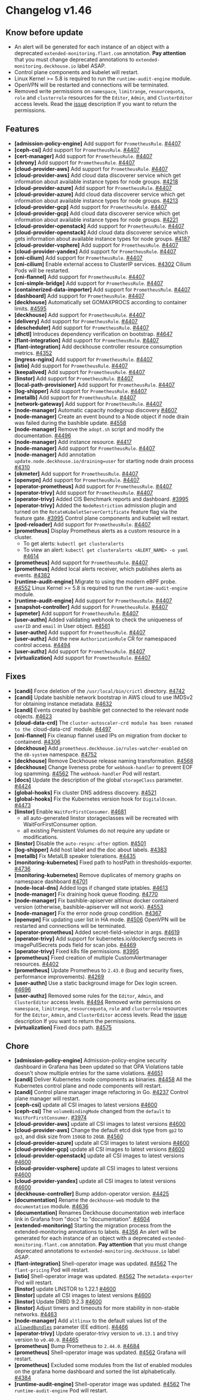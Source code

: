 # Changelog v1.46

## Know before update


 - An alert will be generated for each instance of an object with a deprecated `extended-monitoring.flant.com` annotation. **Pay attention** that you must change deprecated annotations to `extended-monitoring.deckhouse.io` label ASAP.
 - Control plane components and kubelet will restart.
 - Linux Kernel >= 5.8 is required to run the `runtime-audit-engine` module.
 - OpenVPN will be restarted and connections will be terminated.
 - Removed write permissions on `namespace`, `limitrange`, `resourcequota`, `role` and `clusterrole` resources for the `Editor`, `Admin`, and `ClusterEditor` access levels. Read the [issue](https://github.com/deckhouse/deckhouse/pull/4494) description If you want to return the permissions.

## Features


 - **[admission-policy-engine]** Add support for `PrometheusRule`. [#4407](https://github.com/deckhouse/deckhouse/pull/4407)
 - **[ceph-csi]** Add support for `PrometheusRule`. [#4407](https://github.com/deckhouse/deckhouse/pull/4407)
 - **[cert-manager]** Add support for `PrometheusRule`. [#4407](https://github.com/deckhouse/deckhouse/pull/4407)
 - **[chrony]** Add support for `PrometheusRule`. [#4407](https://github.com/deckhouse/deckhouse/pull/4407)
 - **[cloud-provider-aws]** Add support for `PrometheusRule`. [#4407](https://github.com/deckhouse/deckhouse/pull/4407)
 - **[cloud-provider-aws]** Add cloud data discoverer service which get information about available instance types for node groups. [#4218](https://github.com/deckhouse/deckhouse/pull/4218)
 - **[cloud-provider-azure]** Add support for `PrometheusRule`. [#4407](https://github.com/deckhouse/deckhouse/pull/4407)
 - **[cloud-provider-azure]** Add cloud data discoverer service which get information about available instance types for node groups. [#4213](https://github.com/deckhouse/deckhouse/pull/4213)
 - **[cloud-provider-gcp]** Add support for `PrometheusRule`. [#4407](https://github.com/deckhouse/deckhouse/pull/4407)
 - **[cloud-provider-gcp]** Add cloud data discoverer service which get information about available instance types for node groups. [#4221](https://github.com/deckhouse/deckhouse/pull/4221)
 - **[cloud-provider-openstack]** Add support for `PrometheusRule`. [#4407](https://github.com/deckhouse/deckhouse/pull/4407)
 - **[cloud-provider-openstack]** Add cloud data discoverer service which gets information about available instance types for node groups. [#4187](https://github.com/deckhouse/deckhouse/pull/4187)
 - **[cloud-provider-vsphere]** Add support for `PrometheusRule`. [#4407](https://github.com/deckhouse/deckhouse/pull/4407)
 - **[cloud-provider-yandex]** Add support for `PrometheusRule`. [#4407](https://github.com/deckhouse/deckhouse/pull/4407)
 - **[cni-cilium]** Add support for `PrometheusRule`. [#4407](https://github.com/deckhouse/deckhouse/pull/4407)
 - **[cni-cilium]** Enable external access to ClusterIP services. [#4302](https://github.com/deckhouse/deckhouse/pull/4302)
    Cilium Pods will be restarted.
 - **[cni-flannel]** Add support for `PrometheusRule`. [#4407](https://github.com/deckhouse/deckhouse/pull/4407)
 - **[cni-simple-bridge]** Add support for `PrometheusRule`. [#4407](https://github.com/deckhouse/deckhouse/pull/4407)
 - **[containerized-data-importer]** Add support for `PrometheusRule`. [#4407](https://github.com/deckhouse/deckhouse/pull/4407)
 - **[dashboard]** Add support for `PrometheusRule`. [#4407](https://github.com/deckhouse/deckhouse/pull/4407)
 - **[deckhouse]** Automatically set GOMAXPROCS according to container limits. [#4595](https://github.com/deckhouse/deckhouse/pull/4595)
 - **[deckhouse]** Add support for `PrometheusRule`. [#4407](https://github.com/deckhouse/deckhouse/pull/4407)
 - **[delivery]** Add support for `PrometheusRule`. [#4407](https://github.com/deckhouse/deckhouse/pull/4407)
 - **[descheduler]** Add support for `PrometheusRule`. [#4407](https://github.com/deckhouse/deckhouse/pull/4407)
 - **[dhctl]** Introduces dependency verification on bootstrap. [#4647](https://github.com/deckhouse/deckhouse/pull/4647)
 - **[flant-integration]** Add support for `PrometheusRule`. [#4407](https://github.com/deckhouse/deckhouse/pull/4407)
 - **[flant-integration]** Add deckhouse controller resource consumption metrics. [#4352](https://github.com/deckhouse/deckhouse/pull/4352)
 - **[ingress-nginx]** Add support for `PrometheusRule`. [#4407](https://github.com/deckhouse/deckhouse/pull/4407)
 - **[istio]** Add support for `PrometheusRule`. [#4407](https://github.com/deckhouse/deckhouse/pull/4407)
 - **[keepalived]** Add support for `PrometheusRule`. [#4407](https://github.com/deckhouse/deckhouse/pull/4407)
 - **[linstor]** Add support for `PrometheusRule`. [#4407](https://github.com/deckhouse/deckhouse/pull/4407)
 - **[local-path-provisioner]** Add support for `PrometheusRule`. [#4407](https://github.com/deckhouse/deckhouse/pull/4407)
 - **[log-shipper]** Add support for `PrometheusRule`. [#4407](https://github.com/deckhouse/deckhouse/pull/4407)
 - **[metallb]** Add support for `PrometheusRule`. [#4407](https://github.com/deckhouse/deckhouse/pull/4407)
 - **[network-gateway]** Add support for `PrometheusRule`. [#4407](https://github.com/deckhouse/deckhouse/pull/4407)
 - **[node-manager]** Automatic capacity nodegroup discovery [#4607](https://github.com/deckhouse/deckhouse/pull/4607)
 - **[node-manager]** Create an event bound to a Node object if node drain was failed during the bashible update. [#4558](https://github.com/deckhouse/deckhouse/pull/4558)
 - **[node-manager]** Remove the `adopt.sh` script and modify the documentation. [#4496](https://github.com/deckhouse/deckhouse/pull/4496)
 - **[node-manager]** Add instance resource. [#4417](https://github.com/deckhouse/deckhouse/pull/4417)
 - **[node-manager]** Add support for `PrometheusRule`. [#4407](https://github.com/deckhouse/deckhouse/pull/4407)
 - **[node-manager]** Add annotation `update.node.deckhouse.io/draining=user` for starting node drain process [#4310](https://github.com/deckhouse/deckhouse/pull/4310)
 - **[okmeter]** Add support for `PrometheusRule`. [#4407](https://github.com/deckhouse/deckhouse/pull/4407)
 - **[openvpn]** Add support for `PrometheusRule`. [#4407](https://github.com/deckhouse/deckhouse/pull/4407)
 - **[operator-prometheus]** Add support for `PrometheusRule`. [#4407](https://github.com/deckhouse/deckhouse/pull/4407)
 - **[operator-trivy]** Add support for `PrometheusRule`. [#4407](https://github.com/deckhouse/deckhouse/pull/4407)
 - **[operator-trivy]** Added CIS Benchmark reports and dashboard. [#3995](https://github.com/deckhouse/deckhouse/pull/3995)
 - **[operator-trivy]** Added the `NodeRestriction` admission plugin and turned on the `RotateKubeletServerCertificate` feature flag via the feature gate. [#3995](https://github.com/deckhouse/deckhouse/pull/3995)
    Control plane components and kubelet will restart.
 - **[pod-reloader]** Add support for `PrometheusRule`. [#4407](https://github.com/deckhouse/deckhouse/pull/4407)
 - **[prometheus]** Display Prometheus alerts as a custom resource in a cluster.
    - To get alerts: `kubectl get clusteralerts`
    - To view an alert: `kubectl get clusteralerts <ALERT_NAME> -o yaml` [#4614](https://github.com/deckhouse/deckhouse/pull/4614)
 - **[prometheus]** Add support for `PrometheusRule`. [#4407](https://github.com/deckhouse/deckhouse/pull/4407)
 - **[prometheus]** Added local alerts receiver, which publishes alerts as events. [#4382](https://github.com/deckhouse/deckhouse/pull/4382)
 - **[runtime-audit-engine]** Migrate to using the modern eBPF probe. [#4552](https://github.com/deckhouse/deckhouse/pull/4552)
    Linux Kernel >= 5.8 is required to run the `runtime-audit-engine` module.
 - **[runtime-audit-engine]** Add support for `PrometheusRule`. [#4407](https://github.com/deckhouse/deckhouse/pull/4407)
 - **[snapshot-controller]** Add support for `PrometheusRule`. [#4407](https://github.com/deckhouse/deckhouse/pull/4407)
 - **[upmeter]** Add support for `PrometheusRule`. [#4407](https://github.com/deckhouse/deckhouse/pull/4407)
 - **[user-authn]** Added validating webhook to check the uniqueness of `userID` and `email` in User object. [#4561](https://github.com/deckhouse/deckhouse/pull/4561)
 - **[user-authn]** Add support for `PrometheusRule`. [#4407](https://github.com/deckhouse/deckhouse/pull/4407)
 - **[user-authz]** Add the new `AuthorizationRule` CR for namespaced control access. [#4494](https://github.com/deckhouse/deckhouse/pull/4494)
 - **[user-authz]** Add support for `PrometheusRule`. [#4407](https://github.com/deckhouse/deckhouse/pull/4407)
 - **[virtualization]** Add support for `PrometheusRule`. [#4407](https://github.com/deckhouse/deckhouse/pull/4407)

## Fixes


 - **[candi]** Force deletion of the `/usr/local/bin/crictl` directory. [#4742](https://github.com/deckhouse/deckhouse/pull/4742)
 - **[candi]** Update bashible network bootstrap in AWS cloud to use IMDSv2 for obtaining instance metadata. [#4632](https://github.com/deckhouse/deckhouse/pull/4632)
 - **[candi]** Events created by bashible get connected to the relevant node objects. [#4623](https://github.com/deckhouse/deckhouse/pull/4623)
 - **[cloud-data-crd]** The `cluster-autoscaler-crd module has been renamed to the `cloud-data-crd` module. [#4497](https://github.com/deckhouse/deckhouse/pull/4497)
 - **[cni-flannel]** Fix cleanup flannel used IPs on migration from docker to containerd. [#4306](https://github.com/deckhouse/deckhouse/pull/4306)
 - **[deckhouse]** Add `prometheus.deckhouse.io/rules-watcher-enabled` on the `d8-system` namespace. [#4752](https://github.com/deckhouse/deckhouse/pull/4752)
 - **[deckhouse]** Remove Deckhouse release naming transformation. [#4568](https://github.com/deckhouse/deckhouse/pull/4568)
 - **[deckhouse]** Change liveness probe for `webhook-handler` to prevent EOF log spamming. [#4562](https://github.com/deckhouse/deckhouse/pull/4562)
    The `webhook-handler` Pod will restart.
 - **[docs]** Update the description of the global `storageClass` parameter. [#4424](https://github.com/deckhouse/deckhouse/pull/4424)
 - **[global-hooks]** Fix cluster DNS address discovery. [#4521](https://github.com/deckhouse/deckhouse/pull/4521)
 - **[global-hooks]** Fix the Kubernetes version hook for `DigitalOcean`. [#4473](https://github.com/deckhouse/deckhouse/pull/4473)
 - **[linstor]** Enable `WaitForFirstConsumer`. [#4681](https://github.com/deckhouse/deckhouse/pull/4681)
    - all auto-generated linstor storageclasses will be recreated with WaitForFirstConsumer option.
    - all existing Persistent Volumes do not require any update or modifications.
 - **[linstor]** Disable the `auto-resync-after` option. [#4501](https://github.com/deckhouse/deckhouse/pull/4501)
 - **[log-shipper]** Add host label and the doc about labels. [#4383](https://github.com/deckhouse/deckhouse/pull/4383)
 - **[metallb]** Fix MetalLB speaker tolerations. [#4435](https://github.com/deckhouse/deckhouse/pull/4435)
 - **[monitoring-kubernetes]** Fixed path to hostPath in thresholds-exporter. [#4736](https://github.com/deckhouse/deckhouse/pull/4736)
 - **[monitoring-kubernetes]** Remove duplicates of memory graphs on namespace dashboard [#4701](https://github.com/deckhouse/deckhouse/pull/4701)
 - **[node-local-dns]** Added logs if changed state iptables. [#4613](https://github.com/deckhouse/deckhouse/pull/4613)
 - **[node-manager]** Fix draining hook queue flooding. [#4770](https://github.com/deckhouse/deckhouse/pull/4770)
 - **[node-manager]** Fix bashible-apiserver altlinux docker containerd version (otherwise, bashible-apiserver will not work). [#4553](https://github.com/deckhouse/deckhouse/pull/4553)
 - **[node-manager]** Fix the error node group condition. [#4367](https://github.com/deckhouse/deckhouse/pull/4367)
 - **[openvpn]** Fix updating user list in HA mode. [#4506](https://github.com/deckhouse/deckhouse/pull/4506)
    OpenVPN will be restarted and connections will be terminated.
 - **[operator-prometheus]** Added secret-field-selector in args. [#4619](https://github.com/deckhouse/deckhouse/pull/4619)
 - **[operator-trivy]** Add support for kubernetes.io/dockercfg secrets in imagePullSecrets pods field for scan jobs. [#4469](https://github.com/deckhouse/deckhouse/pull/4469)
 - **[operator-trivy]** Fixed k8s file permissions. [#3995](https://github.com/deckhouse/deckhouse/pull/3995)
 - **[prometheus]** Fixed creation of multiple CustomAlertmanager resources. [#4402](https://github.com/deckhouse/deckhouse/pull/4402)
 - **[prometheus]** Update Prometheus to `2.43.0` (bug and security fixes, performance improvements). [#4269](https://github.com/deckhouse/deckhouse/pull/4269)
 - **[user-authn]** Use a static background image for Dex login screen. [#4696](https://github.com/deckhouse/deckhouse/pull/4696)
 - **[user-authz]** Removed some rules for the `Editor`, `Admin`, and `ClusterEditor` access levels. [#4494](https://github.com/deckhouse/deckhouse/pull/4494)
    Removed write permissions on `namespace`, `limitrange`, `resourcequota`, `role` and `clusterrole` resources for the `Editor`, `Admin`, and `ClusterEditor` access levels. Read the [issue](https://github.com/deckhouse/deckhouse/pull/4494) description If you want to return the permissions.
 - **[virtualization]** Fixed docs path. [#4575](https://github.com/deckhouse/deckhouse/pull/4575)

## Chore


 - **[admission-policy-engine]** Admission-policy-engine security dashboard in Grafana has been updated so that OPA Violations table doesn't show multiple entries for the same violations. [#4651](https://github.com/deckhouse/deckhouse/pull/4651)
 - **[candi]** Deliver Kubernetes node components as binaries. [#4458](https://github.com/deckhouse/deckhouse/pull/4458)
    All the Kubernetes control plane and node components will restart.
 - **[candi]** Control plane manager image refactoring in Go. [#4237](https://github.com/deckhouse/deckhouse/pull/4237)
    Control plane manager will restart.
 - **[ceph-csi]** update all CSI images to latest versions [#4600](https://github.com/deckhouse/deckhouse/pull/4600)
 - **[ceph-csi]** The `volumeBindingMode` changed from the `default` to `WaitForFirstConsumer`. [#3974](https://github.com/deckhouse/deckhouse/pull/3974)
 - **[cloud-provider-aws]** update all CSI images to latest versions [#4600](https://github.com/deckhouse/deckhouse/pull/4600)
 - **[cloud-provider-aws]** Change the default etcd disk type from `gp2` to `gp3`, and disk size from `150GB` to `20GB`. [#4560](https://github.com/deckhouse/deckhouse/pull/4560)
 - **[cloud-provider-azure]** update all CSI images to latest versions [#4600](https://github.com/deckhouse/deckhouse/pull/4600)
 - **[cloud-provider-gcp]** update all CSI images to latest versions [#4600](https://github.com/deckhouse/deckhouse/pull/4600)
 - **[cloud-provider-openstack]** update all CSI images to latest versions [#4600](https://github.com/deckhouse/deckhouse/pull/4600)
 - **[cloud-provider-vsphere]** update all CSI images to latest versions [#4600](https://github.com/deckhouse/deckhouse/pull/4600)
 - **[cloud-provider-yandex]** update all CSI images to latest versions [#4600](https://github.com/deckhouse/deckhouse/pull/4600)
 - **[deckhouse-controller]** Bump addon-operator version. [#4425](https://github.com/deckhouse/deckhouse/pull/4425)
 - **[documentation]** Rename the `deckhouse-web` module to the `documentation` module. [#4636](https://github.com/deckhouse/deckhouse/pull/4636)
 - **[documentation]** Renames Deckhouse documentation web interface link in Grafana from "docs" to "documentation". [#4604](https://github.com/deckhouse/deckhouse/pull/4604)
 - **[extended-monitoring]** Starting the migration process from the extended-monitoring annotations to labels. [#4356](https://github.com/deckhouse/deckhouse/pull/4356)
    An alert will be generated for each instance of an object with a deprecated `extended-monitoring.flant.com` annotation. **Pay attention** that you must change deprecated annotations to `extended-monitoring.deckhouse.io` label ASAP.
 - **[flant-integration]** Shell-operator image was updated. [#4562](https://github.com/deckhouse/deckhouse/pull/4562)
    The `flant-pricing` Pod will restart.
 - **[istio]** Shell-operator image was updated. [#4562](https://github.com/deckhouse/deckhouse/pull/4562)
    The `metadata-exporter` Pod will restart.
 - **[linstor]** update LINSTOR to 1.22.1 [#4600](https://github.com/deckhouse/deckhouse/pull/4600)
 - **[linstor]** update all CSI images to latest versions [#4600](https://github.com/deckhouse/deckhouse/pull/4600)
 - **[linstor]** Update DRBD 9.2.3 [#4600](https://github.com/deckhouse/deckhouse/pull/4600)
 - **[linstor]** Adjust timers and timeouts for more stability in non-stable networks. [#4463](https://github.com/deckhouse/deckhouse/pull/4463)
 - **[node-manager]** Add `altlinux` to the default values list of the [`allowedBundles`](https://deckhouse.io/documentation/latest/modules/040-node-manager/configuration.html#parameters-allowedbundles) parameter (EE edition). [#4466](https://github.com/deckhouse/deckhouse/pull/4466)
 - **[operator-trivy]** Update operator-trivy version to `v0.13.1` and trivy version to `v0.40.0`. [#4465](https://github.com/deckhouse/deckhouse/pull/4465)
 - **[prometheus]** Bump Prometheus to `2.44.0`. [#4684](https://github.com/deckhouse/deckhouse/pull/4684)
 - **[prometheus]** Shell-operator image was updated. [#4562](https://github.com/deckhouse/deckhouse/pull/4562)
    Grafana will restart.
 - **[prometheus]** Excluded some modules from the list of enabled modules on the grafana home dashboard and sorted the list alphabetically. [#4384](https://github.com/deckhouse/deckhouse/pull/4384)
 - **[runtime-audit-engine]** Shell-operator image was updated. [#4562](https://github.com/deckhouse/deckhouse/pull/4562)
    The `runtime-audit-engine` Pod will restart.

